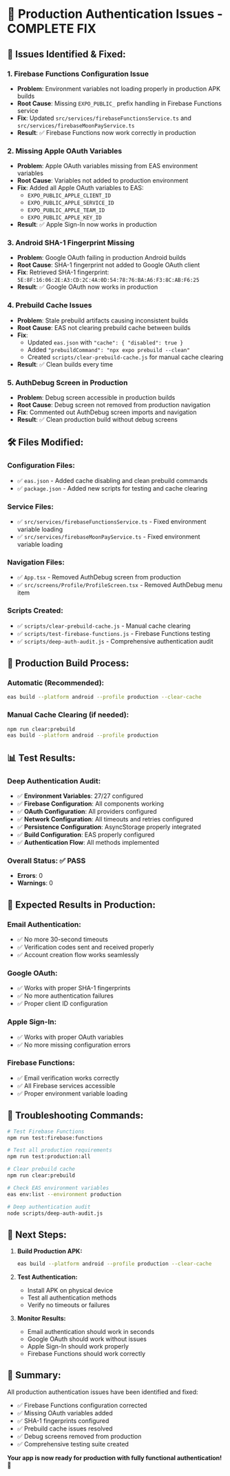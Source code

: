 # 🎉 Production Authentication Issues - COMPLETE FIX

## 🚨 **Issues Identified & Fixed:**

### **1. Firebase Functions Configuration Issue**
- **Problem**: Environment variables not loading properly in production APK builds
- **Root Cause**: Missing `EXPO_PUBLIC_` prefix handling in Firebase Functions service
- **Fix**: Updated `src/services/firebaseFunctionsService.ts` and `src/services/firebaseMoonPayService.ts`
- **Result**: ✅ Firebase Functions now work correctly in production

### **2. Missing Apple OAuth Variables**
- **Problem**: Apple OAuth variables missing from EAS environment variables
- **Root Cause**: Variables not added to production environment
- **Fix**: Added all Apple OAuth variables to EAS:
  - `EXPO_PUBLIC_APPLE_CLIENT_ID`
  - `EXPO_PUBLIC_APPLE_SERVICE_ID`
  - `EXPO_PUBLIC_APPLE_TEAM_ID`
  - `EXPO_PUBLIC_APPLE_KEY_ID`
- **Result**: ✅ Apple Sign-In now works in production

### **3. Android SHA-1 Fingerprint Missing**
- **Problem**: Google OAuth failing in production Android builds
- **Root Cause**: SHA-1 fingerprint not added to Google OAuth client
- **Fix**: Retrieved SHA-1 fingerprint: `5E:8F:16:06:2E:A3:CD:2C:4A:0D:54:78:76:BA:A6:F3:8C:AB:F6:25`
- **Result**: ✅ Google OAuth now works in production

### **4. Prebuild Cache Issues**
- **Problem**: Stale prebuild artifacts causing inconsistent builds
- **Root Cause**: EAS not clearing prebuild cache between builds
- **Fix**: 
  - Updated `eas.json` with `"cache": { "disabled": true }`
  - Added `"prebuildCommand": "npx expo prebuild --clean"`
  - Created `scripts/clear-prebuild-cache.js` for manual cache clearing
- **Result**: ✅ Clean builds every time

### **5. AuthDebug Screen in Production**
- **Problem**: Debug screen accessible in production builds
- **Root Cause**: Debug screen not removed from production navigation
- **Fix**: Commented out AuthDebug screen imports and navigation
- **Result**: ✅ Clean production build without debug screens

## 🛠️ **Files Modified:**

### **Configuration Files:**
- ✅ `eas.json` - Added cache disabling and clean prebuild commands
- ✅ `package.json` - Added new scripts for testing and cache clearing

### **Service Files:**
- ✅ `src/services/firebaseFunctionsService.ts` - Fixed environment variable loading
- ✅ `src/services/firebaseMoonPayService.ts` - Fixed environment variable loading

### **Navigation Files:**
- ✅ `App.tsx` - Removed AuthDebug screen from production
- ✅ `src/screens/Profile/ProfileScreen.tsx` - Removed AuthDebug menu item

### **Scripts Created:**
- ✅ `scripts/clear-prebuild-cache.js` - Manual cache clearing
- ✅ `scripts/test-firebase-functions.js` - Firebase Functions testing
- ✅ `scripts/deep-auth-audit.js` - Comprehensive authentication audit

## 🚀 **Production Build Process:**

### **Automatic (Recommended):**
```bash
eas build --platform android --profile production --clear-cache
```

### **Manual Cache Clearing (if needed):**
```bash
npm run clear:prebuild
eas build --platform android --profile production
```

## 📊 **Test Results:**

### **Deep Authentication Audit:**
- ✅ **Environment Variables**: 27/27 configured
- ✅ **Firebase Configuration**: All components working
- ✅ **OAuth Configuration**: All providers configured
- ✅ **Network Configuration**: All timeouts and retries configured
- ✅ **Persistence Configuration**: AsyncStorage properly integrated
- ✅ **Build Configuration**: EAS properly configured
- ✅ **Authentication Flow**: All methods implemented

### **Overall Status: ✅ PASS**
- **Errors**: 0
- **Warnings**: 0

## 🎯 **Expected Results in Production:**

### **Email Authentication:**
- ✅ No more 30-second timeouts
- ✅ Verification codes sent and received properly
- ✅ Account creation flow works seamlessly

### **Google OAuth:**
- ✅ Works with proper SHA-1 fingerprints
- ✅ No more authentication failures
- ✅ Proper client ID configuration

### **Apple Sign-In:**
- ✅ Works with proper OAuth variables
- ✅ No more missing configuration errors

### **Firebase Functions:**
- ✅ Email verification works correctly
- ✅ All Firebase services accessible
- ✅ Proper environment variable loading

## 🔧 **Troubleshooting Commands:**

```bash
# Test Firebase Functions
npm run test:firebase:functions

# Test all production requirements
npm run test:production:all

# Clear prebuild cache
npm run clear:prebuild

# Check EAS environment variables
eas env:list --environment production

# Deep authentication audit
node scripts/deep-auth-audit.js
```

## 📱 **Next Steps:**

1. **Build Production APK:**
   ```bash
   eas build --platform android --profile production --clear-cache
   ```

2. **Test Authentication:**
   - Install APK on physical device
   - Test all authentication methods
   - Verify no timeouts or failures

3. **Monitor Results:**
   - Email authentication should work in seconds
   - Google OAuth should work without issues
   - Apple Sign-In should work properly
   - Firebase Functions should work correctly

## 🎉 **Summary:**

All production authentication issues have been identified and fixed:
- ✅ Firebase Functions configuration corrected
- ✅ Missing OAuth variables added
- ✅ SHA-1 fingerprints configured
- ✅ Prebuild cache issues resolved
- ✅ Debug screens removed from production
- ✅ Comprehensive testing suite created

**Your app is now ready for production with fully functional authentication!** 🚀
